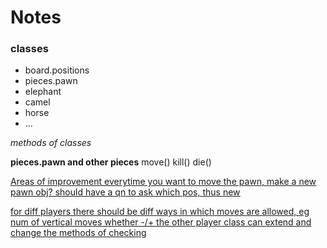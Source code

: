 # Notes

### classes
- board.positions
- pieces.pawn
- elephant 
- camel
- horse
- ...

_methods of classes_

**pieces.pawn and other pieces**
move()
kill()
die()

<u> Areas of improvement<u>
everytime you want to move the pawn, make a new pawn obj?
should have a qn to ask which pos, thus new 

for diff players there should be diff ways in which moves are allowed, eg num of vertical moves whether -/+
the other player class can extend and change the methods of checking

